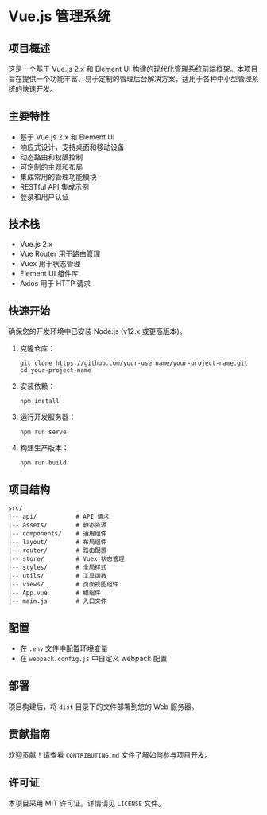 # Vue.js 管理系统

## 项目概述

这是一个基于 Vue.js 2.x 和 Element UI 构建的现代化管理系统前端框架。本项目旨在提供一个功能丰富、易于定制的管理后台解决方案，适用于各种中小型管理系统的快速开发。

## 主要特性

- 基于 Vue.js 2.x 和 Element UI
- 响应式设计，支持桌面和移动设备
- 动态路由和权限控制
- 可定制的主题和布局
- 集成常用的管理功能模块
- RESTful API 集成示例
- 登录和用户认证

## 技术栈

- Vue.js 2.x
- Vue Router 用于路由管理
- Vuex 用于状态管理
- Element UI 组件库
- Axios 用于 HTTP 请求


## 快速开始

确保您的开发环境中已安装 Node.js (v12.x 或更高版本)。

1. 克隆仓库：

   ```
   git clone https://github.com/your-username/your-project-name.git
   cd your-project-name
   ```

2. 安装依赖：

   ```
   npm install
   ```

3. 运行开发服务器：

   ```
   npm run serve
   ```

4. 构建生产版本：

   ```
   npm run build
   ```

## 项目结构

```
src/
|-- api/           # API 请求
|-- assets/        # 静态资源
|-- components/    # 通用组件
|-- layout/        # 布局组件
|-- router/        # 路由配置
|-- store/         # Vuex 状态管理
|-- styles/        # 全局样式
|-- utils/         # 工具函数
|-- views/         # 页面视图组件
|-- App.vue        # 根组件
|-- main.js        # 入口文件
```

## 配置

- 在 `.env` 文件中配置环境变量
- 在 `webpack.config.js` 中自定义 webpack 配置

## 部署

项目构建后，将 `dist` 目录下的文件部署到您的 Web 服务器。

## 贡献指南

欢迎贡献！请查看 `CONTRIBUTING.md` 文件了解如何参与项目开发。

## 许可证

本项目采用 MIT 许可证。详情请见 `LICENSE` 文件。
